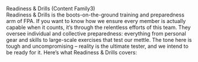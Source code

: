 Readiness & Drills (Content Family3)  
Readiness & Drills is the boots-on-the-ground training and preparedness arm of FPA. If you want to know how we ensure every member is actually capable when it counts, it’s through the relentless efforts of this team. They oversee individual and collective preparedness: everything from personal gear and skills to large-scale exercises that test our mettle. The tone here is tough and uncompromising – reality is the ultimate tester, and we intend to be ready for it. Here’s what Readiness & Drills covers: